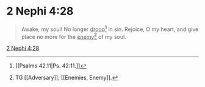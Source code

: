 # 2 Nephi 4:28

> Awake, my soul! No longer <u>droop</u>[^a] in sin. Rejoice, O my heart, and give place no more for the <u>enemy</u>[^b] of my soul.

[2 Nephi 4:28](https://www.churchofjesuschrist.org/study/scriptures/bofm/2-ne/4?lang=eng&id=p28#p28)


[^a]: [[Psalms 42.11|Ps. 42:11.]]
[^b]: TG [[Adversary]]; [[Enemies, Enemy]].
